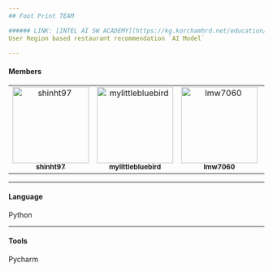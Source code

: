 ```yaml
---
## Foot Print TEAM

###### LINK: [INTEL AI SW ACADEMY](https://kg.korchamhrd.net/education/professionalSkillEduDetail.do?rootMenuId=3417&menuId=3422&gaebalwon_cd=04000&gwajeong_no=M2023028)
User Region based restaurant recommendation `AI Model`

---
```

#### Members

<table>
  <tbody>
      <td align="center" valign="top" width="25%"><a href="https://github.com/shinht97"><img src="https://avatars.githubusercontent.com/u/71716980?v=4" width="150px;" alt="shinht97"/><br /><sub><b>shinht97</b></sub></a></td>
      <td align="center" valign="top" width="25%"><a href="https://github.com/mylittlebluebird"><img src="https://avatars.githubusercontent.com/u/153490751?v=4" width="150px;" alt="mylittlebluebird"/><br /><sub><b>mylittlebluebird</b></sub></a></td>
      <td align="center" valign="top" width="25%"><a href="https://github.com/lmw7060"><img src="https://avatars.githubusercontent.com/u/62680187?v=4" width="150px;" alt="lmw7060"/><br /><sub><b>lmw7060</b></sub></a></td>
      <td align="center" valign="top" width="25%"><a href="https://github.com/JEONGMOONKIM"><img src="https://avatars.githubusercontent.com/u/153802861?v=4" width="150px;" alt="JEONGMOONKIM"/><br /><sub><b>JEONGMOONKIM</b></sub></a></td>
      
  </tbody>
</table>

---
#### Language
Python

---
#### Tools
Pycharm

